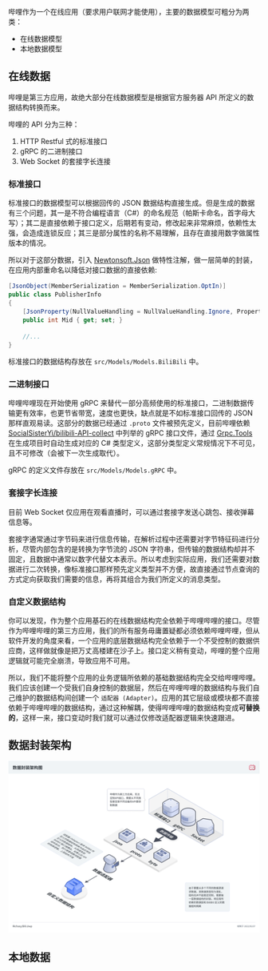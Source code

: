 哔哩作为一个在线应用（要求用户联网才能使用），主要的数据模型可粗分为两类：

- 在线数据模型
- 本地数据模型

## 在线数据

哔哩是第三方应用，故绝大部分在线数据模型是根据官方服务器 API 所定义的数据结构转换而来。

哔哩的 API 分为三种：

1. HTTP Restful 式的标准接口
2. gRPC 的二进制接口
3. Web Socket 的套接字长连接

### 标准接口

标准接口的数据模型可以根据回传的 JSON 数据结构直接生成。但是生成的数据有三个问题，其一是不符合编程语言（C#）的命名规范（帕斯卡命名，首字母大写）；其二是直接依赖于接口定义，后期若有变动，修改起来非常麻烦，依赖性太强，会造成连锁反应；其三是部分属性的名称不易理解，且存在直接用数字做属性版本的情况。

所以对于这部分数据，引入 [Newtonsoft.Json](https://www.nuget.org/packages/Newtonsoft.Json) 做特性注解，做一层简单的封装，在应用内部重命名以降低对接口数据的直接依赖:

```csharp
[JsonObject(MemberSerialization = MemberSerialization.OptIn)]
public class PublisherInfo
{
    [JsonProperty(NullValueHandling = NullValueHandling.Ignore, PropertyName = "mid", Required = Required.Default)]
    public int Mid { get; set; }

    //...
}
```

标准接口的数据结构存放在 `src/Models/Models.BiliBili` 中。

### 二进制接口

哔哩哔哩现在开始使用 gRPC 来替代一部分高频使用的标准接口，二进制数据传输更有效率，也更节省带宽，速度也更快，缺点就是不如标准接口回传的 JSON 那样直观易读。这部分的数据已经通过 `.proto` 文件被预先定义，目前哔哩依赖 [SocialSisterYi/bilibili-API-collect](https://github.com/SocialSisterYi/bilibili-API-collect/tree/master/grpc_api) 中列举的 gRPC 接口文件，通过 [Grpc.Tools](https://www.nuget.org/packages/Grpc.Tools/) 在生成项目时自动生成对应的 C# 类型定义，这部分类型定义常规情况下不可见，且不可修改（会被下一次生成取代）。

gRPC 的定义文件存放在 `src/Models/Models.gRPC` 中。

### 套接字长连接

目前 Web Socket 仅应用在观看直播时，可以通过套接字发送心跳包、接收弹幕信息等。

套接字通常通过字节码来进行信息传输，在解析过程中还需要对字节特征码进行分析，尽管内部包含的是转换为字节流的 JSON 字符串，但传输的数据结构却并不固定，且数据中通常以数字代替文本表示。所以考虑到实际应用，我们还需要对数据进行二次转换，像标准接口那样预先定义类型并不方便，故直接通过节点查询的方式定向获取我们需要的信息，再将其组合为我们所定义的消息类型。

### 自定义数据结构

你可以发现，作为整个应用基石的在线数据结构完全依赖于哔哩哔哩的接口。尽管作为哔哩哔哩的第三方应用，我们的所有服务毋庸置疑都必须依赖哔哩哔哩，但从软件开发的角度来看，一个应用的底层数据结构完全依赖于一个不受控制的数据供应商，这样做就像是把万丈高楼建在沙子上。接口定义稍有变动，哔哩的整个应用逻辑就可能完全崩溃，导致应用不可用。

所以，我们不能将整个应用的业务逻辑所依赖的基础数据结构完全交给哔哩哔哩。我们应该创建一个受我们自身控制的数据层，然后在哔哩哔哩的数据结构与我们自己维护的数据结构间创建一个 `适配器 (Adapter)`。应用的其它层级或模块都不直接依赖于哔哩哔哩的数据结构，通过这种解耦，使得哔哩哔哩的数据结构变成**可替换的**，这样一来，接口变动时我们就可以通过仅修改适配器逻辑来快速跟进。

## 数据封装架构

![数据封装架构](images/Architecture/data_fetch.png)

## 本地数据

